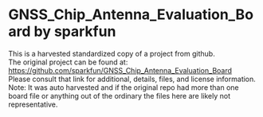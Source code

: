 
# GNSS_Chip_Antenna_Evaluation_Board by sparkfun  
This is a harvested standardized copy of a project from github.  
The original project can be found at:  
https://github.com/sparkfun/GNSS_Chip_Antenna_Evaluation_Board  
Please consult that link for additional, details, files, and license information.  
Note: It was auto harvested and if the original repo had more than one board file or anything out of the ordinary the files here are likely not representative.  
    